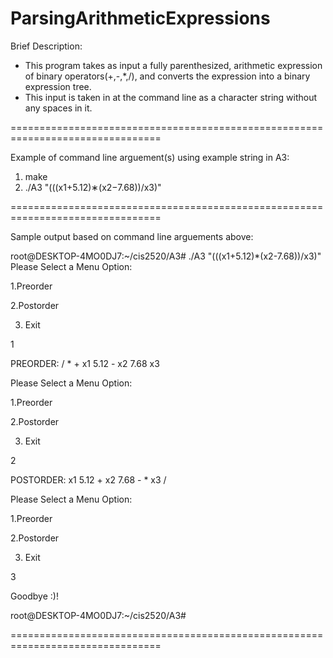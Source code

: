 # ParsingArithmeticExpressions

Brief Description:

- This program takes as input a fully parenthesized, arithmetic expression of binary operators(+,-,*,/), and converts the expression into a binary expression tree.
- This input is taken in at the command line as a character string without any spaces in it.

================================================================================

Example of command line arguement(s) using example string in A3:

1. make
2. ./A3 "(((x1+5.12)∗(x2−7.68))/x3)"

================================================================================

Sample output based on command line arguements above:

root@DESKTOP-4MO0DJ7:~/cis2520/A3# ./A3 "(((x1+5.12)*(x2-7.68))/x3)"
Please Select a Menu Option:

1.Preorder

2.Postorder

3. Exit

1




PREORDER: / * + x1 5.12 - x2 7.68 x3 



Please Select a Menu Option:

1.Preorder

2.Postorder

3. Exit

2




POSTORDER: x1 5.12 + x2 7.68 - * x3 / 



Please Select a Menu Option:

1.Preorder

2.Postorder

3. Exit

3


Goodbye :)!

root@DESKTOP-4MO0DJ7:~/cis2520/A3# 


================================================================================

